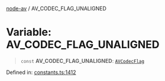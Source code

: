 [node-av](../globals.md) / AV\_CODEC\_FLAG\_UNALIGNED

# Variable: AV\_CODEC\_FLAG\_UNALIGNED

> `const` **AV\_CODEC\_FLAG\_UNALIGNED**: [`AVCodecFlag`](../type-aliases/AVCodecFlag.md)

Defined in: [constants.ts:1412](https://github.com/seydx/av/blob/f8631fc881b394300b1479f511d55cf1c370a87f/src/constants/constants.ts#L1412)
